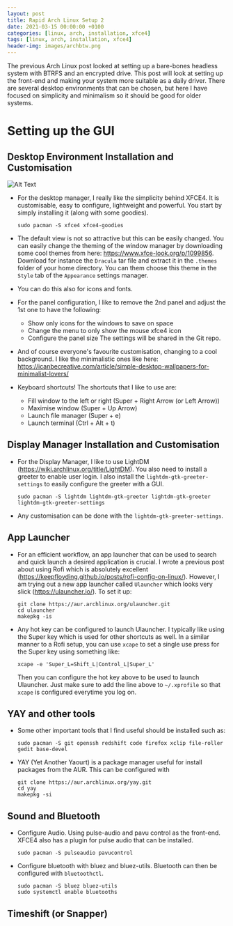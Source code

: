 ```yaml
---
layout: post
title: Rapid Arch Linux Setup 2 
date: 2021-03-15 00:00:00 +0100
categories: [linux, arch, installation, xfce4]
tags: [linux, arch, installation, xfce4]
header-img: images/archbtw.png
---
```


The previous Arch Linux post looked at setting up a bare-bones headless system with BTRFS and an encrypted drive. This post will look at setting up the front-end and making your system more suitable as a daily driver. There are several desktop environments that can be chosen, but here I have focused on simplicity and minimalism so it should be good for older systems. 

# Setting up the GUI


## Desktop Environment Installation and Customisation

![Alt Text](https://keepfloyding.github.io/images/arch_linux_2.png)


* For the desktop manager, I really like the simplicity behind XFCE4. It is customisable, easy to configure, lightweight and powerful. You start by simply installing it (along with some goodies).

    ```
    sudo pacman -S xfce4 xfce4-goodies
    ```
    
* The default view is not so attractive but this can be easily changed. You can easily change the theming of the window manager by downloading some cool themes from here: https://www.xfce-look.org/p/1099856. Download for instance the `Dracula` tar file and extract it in the `.themes` folder of your home directory. You can them choose this theme in the `Style` tab of the `Appearance` settings manager.


* You can do this also for icons and fonts. 

* For the panel configuration, I like to remove the 2nd panel and adjust the 1st one to have the following:
    * Show only icons for the windows to save on space
    * Change the menu to only show the mouse xfce4 icon
    * Configure the panel size
The settings will be shared in the Git repo. 

* And of course everyone's favourite customisation, changing to a cool background. I like the minimalistic ones like here: https://icanbecreative.com/article/simple-desktop-wallpapers-for-minimalist-lovers/ 

* Keyboard shortcuts! The shortcuts that I like to use are:
    * Fill window to the left or right (Super + Right Arrow (or Left Arrow))
    * Maximise window (Super + Up Arrow)
    * Launch file manager (Super + e)
    * Launch terminal (Ctrl + Alt + t)


## Display Manager Installation and Customisation

* For the Display Manager, I like to use LightDM (https://wiki.archlinux.org/title/LightDM). You also need to install a greeter to enable user login. I also install the `lightdm-gtk-greeter-settings` to easily configure the greeter with a GUI. 

    ```
    sudo pacman -S lightdm lightdm-gtk-greeter lightdm-gtk-greeter lightdm-gtk-greeter-settings
    ```

* Any customisation can be done with the `lightdm-gtk-greeter-settings`.

## App Launcher 

* For an efficient workflow, an app launcher that can be used to search and quick launch a desired application is crucial. I wrote a previous post about using Rofi which is absolutely excellent (https://keepfloyding.github.io/posts/rofi-config-on-linux/). However, I am trying out a new app launcher called `Ulauncher` which looks very slick (https://ulauncher.io/). To set it up:

    ```
    git clone https://aur.archlinux.org/ulauncher.git
    cd ulauncher
    makepkg -is 
    ```

* Any hot key can be configured to launch Ulauncher. I typically like using the Super key which is used for other shortcuts as well. In a similar manner to a Rofi setup, you can use `xcape` to set a single use press for the Super key using something like:
    ```
    xcape -e 'Super_L=Shift_L|Control_L|Super_L'
    ```
    Then you can configure the hot key above to be used to launch Ulauncher. Just make sure to add the line above to `~/.xprofile` so that `xcape` is configured everytime you log on.


## YAY and other tools

* Some other important tools that I find useful should be installed such as:

    ```
    sudo pacman -S git openssh redshift code firefox xclip file-roller gedit base-devel
    ```

* YAY (Yet Another Yaourt) is a package manager useful for install packages from the AUR. This can be configured with 

    ```
    git clone https://aur.archlinux.org/yay.git
    cd yay
    makepkg -si
    ``` 

## Sound and Bluetooth

* Configure Audio. Using pulse-audio and pavu control as the front-end. XFCE4 also has a plugin for pulse audio that can be installed.

    ```
    sudo pacman -S pulseaudio pavucontrol
    ```

* Configure bluetooth with bluez and bluez-utils. Bluetooth can then be configured with `bluetoothctl`.

    ```
    sudo pacman -S bluez bluez-utils
    sudo systemctl enable bluetooths
    ```

## Timeshift (or Snapper)




